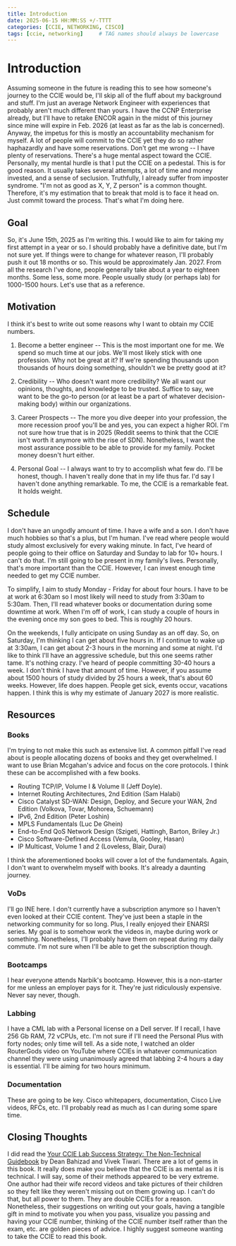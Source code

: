 ```yaml
---
title: Introduction
date: 2025-06-15 HH:MM:SS +/-TTTT
categories: [CCIE, NETWORKING, CISCO]
tags: [ccie, networking]     # TAG names should always be lowercase
---
```


# Introduction

Assuming someone in the future is reading this to see how someone's journey to the CCIE would be, I'll skip all of the fluff about my background and stuff. I'm just an average Network Engineer with experiences that probably aren't much different than yours. I have the CCNP Enterprise already, but I'll have to retake ENCOR again in the midst of this journey since mine will expire in Feb. 2026 (at least as far as the lab is concerned). Anyway, the impetus for this is mostly an accountability mechanism for myself. A lot of people will commit to the CCIE yet they do so rather haphazardly and have some reservations. Don't get me wrong -- I have plenty of reservations. There's a huge mental aspect toward the CCIE. Personally, my mental hurdle is that I put the CCIE on a pedestal. This is for good reason. It usually takes several attempts, a lot of time and money invested, and a sense of seclusion. Truthfully, I already suffer from imposter syndrome. "I'm not as good as X, Y, Z person" is a common thought. Therefore, it's my estimation that to break that mold is to face it head on. Just commit toward the process. That's what I'm doing here.

## Goal

So, it's June 15th, 2025 as I'm writing this. I would like to aim for taking my first attempt in a year or so. I should probably have a definitive date, but I'm not sure yet. If things were to change for whatever reason, I'll probably push it out 18 months or so. This would be approximately Jan. 2027. From all the research I've done, people generally take about a year to eighteen months. Some less, some more. People usually study (or perhaps lab) for 1000-1500 hours. Let's use that as a reference.

## Motivation

I think it's best to write out some reasons why I want to obtain my CCIE numbers.

1. Become a better engineer -- This is the most important one for me. We spend so much time at our jobs. We'll most likely stick with one profession. Why not be great at it? If we're spending thousands upon thousands of hours doing something, shouldn't we be pretty good at it?

2. Credibility -- Who doesn't want more credibility? We all want our opinions, thoughts, and knowledge to be trusted. Suffice to say, we want to be the go-to person (or at least be a part of whatever decision-making body) within our organizations.

3. Career Prospects -- The more you dive deeper into your profession, the more recession proof you'll be and yes, you can expect a higher ROI. I'm not sure how true that is in 2025 (Reddit seems to think that the CCIE isn't worth it anymore with the rise of SDN). Nonetheless, I want the most assurance possible to be able to provide for my family. Pocket money doesn't hurt either.

4. Personal Goal -- I always want to try to accomplish what few do. I'll be honest, though. I haven't really done that in my life thus far. I'd say I haven't done anything remarkable. To me, the CCIE is a remarkable feat. It holds weight.

## Schedule

I don't have an ungodly amount of time. I have a wife and a son. I don't have much hobbies so that's a plus, but I'm human. I've read where people would study almost exclusively for every waking minute. In fact, I've heard of people going to their office on Saturday and Sunday to lab for 10+ hours. I can't do that. I'm still going to be present in my family's lives. Personally, that's more important than the CCIE. However, I can invest enough time needed to get my CCIE number. 

To simplify, I aim to study Monday - Friday for about four hours. I have to be at work at 6:30am so I most likely will need to study from 3:30am to 5:30am. Then, I'll read whatever books or documentation during some downtime at work. When I'm off of work, I can study a couple of hours in the evening once my son goes to bed. This is roughly 20 hours. 

On the weekends, I fully anticipate on using Sunday as an off day. So, on Saturday, I'm thinking I can get about five hours in. If I continue to wake up at 3:30am, I can get about 2-3 hours in the morning and some at night. I'd like to think I'll have an aggressive schedule, but this one seems rather tame. It's nothing crazy. I've heard of people committing 30-40 hours a week. I don't think I have that amount of time. However, if you assume about 1500 hours of study divided by 25 hours a week, that's about 60 weeks. However, life does happen. People get sick, events occur, vacations happen. I think this is why my estimate of January 2027 is more realistic. 

## Resources

### Books

I'm trying to not make this such as extensive list. A common pitfall I've read about is people allocating dozens of books and they get overwhelmed. I want to use Brian Mcgahan's advice and focus on the core protocols. I think these can be accomplished with a few books.

- Routing TCP/IP, Volume I & Volume II (Jeff Doyle).
- Internet Routing Architectures, 2nd Edition (Sam Halabi)
- Cisco Catalyst SD-WAN: Design, Deploy, and Secure your WAN, 2nd Edition (Volkova, Tovar, Mohorea, Schuemann)
- IPv6, 2nd Edition (Peter Loshin)
- MPLS Fundamentals (Luc De Ghein)
- End-to-End QoS Network Design (Szigeti, Hattingh, Barton, Briley Jr.)
- Cisco Software-Defined Access (Vemula, Gooley, Hasan)
- IP Multicast, Volume 1 and 2 (Loveless, Blair, Durai)

I think the aforementioned books will cover a lot of the fundamentals. Again, I don't want to overwhelm myself with books. It's already a daunting journey.

### VoDs

I'll go INE here. I don't currently have a subscription anymore so I haven't even looked at their CCIE content. They've just been a staple in the networking community for so long. Plus, I really enjoyed their ENARSI series. My goal is to somehow work the videos in, maybe during work or something. Nonetheless, I'll probably have them on repeat during my daily commute. I'm not sure when I'll be able to get the subscription though.

### Bootcamps

I hear everyone attends Narbik's bootcamp. However, this is a non-starter for me unless an employer pays for it. They're just ridiculously expensive. Never say never, though. 

### Labbing

I have a CML lab with a Personal license on a Dell server. If I recall, I have 256 Gb RAM, 72 vCPUs, etc. I'm not sure if I'll need the Personal Plus with forty nodes; only time will tell. As a side note, I watched an older RouterGods video on YouTube where CCIEs in whatever communication channel they were using unanimously agreed that labbing 2-4 hours a day is essential. I'll be aiming for two hours minimum.

### Documentation

These are going to be key. Cisco whitepapers, documentation, Cisco Live videos, RFCs, etc. I'll probably read as much as I can during some spare time.

## Closing Thoughts

I did read the [Your CCIE Lab Success Strategy: The Non-Technical Guidebook](https://www.amazon.com/Your-CCIE-Success-Strategy-Non-Technical/dp/1470103168) by Dean Bahizad and Vivek Tiwari. There are a lot of gems in this book. It really does make you believe that the CCIE is as mental as it is technical. I will say, some of their methods appeared to be very extreme. One author had their wife record videos and take pictures of their children so they felt like they weren't missing out on them growing up. I can't do that, but all power to them. They are double CCIEs for a reason. Nonetheless, their suggestions on writing out your goals, having a tangible gift in mind to motivate you when you pass, visualize you passing and having your CCIE number, thinking of the CCIE number itself rather than the exam, etc. are golden pieces of advice. I highly suggest someone wanting to take the CCIE to read this book. 